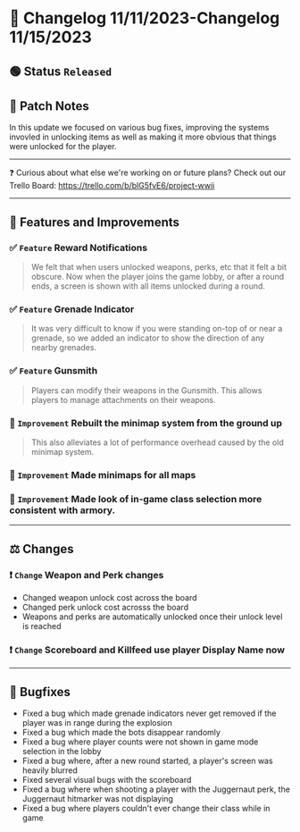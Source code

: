 # :bookmark_tabs:  Changelog 11/11/2023-Changelog 11/15/2023

<!-- ## :red_circle: Status `Unreleased` -->
## :green_circle: Status `Released`

## :speech_balloon: Patch Notes
In this update we focused on various bug fixes, improving the systems invovled in unlocking items as well as making it more obvious that things were unlocked for the player.

________
:question: Curious about what else we're working on or future plans? Check out our Trello Board: https://trello.com/b/blG5fvE6/project-wwii
________

## :loudspeaker: Features and Improvements

### :white_check_mark: `Feature` Reward Notifications
> We felt that when users unlocked weapons, perks, etc that it felt a bit obscure.
> Now when the player joins the game lobby, or after a round ends, a screen is shown with all items unlocked during a round.

### :white_check_mark: `Feature` Grenade Indicator
> It was very difficult to know if you were standing on-top of or near a grenade, so we added an indicator to show the direction of any nearby grenades.

### :white_check_mark: `Feature` Gunsmith
> Players can modify their weapons in the Gunsmith. This allows players to manage attachments on their weapons.

### :arrow_up_small: `Improvement` Rebuilt the minimap system from the ground up
> This also alleviates a lot of performance overhead caused by the old minimap system.

### :arrow_up_small: `Improvement` Made minimaps for all maps
### :arrow_up_small: `Improvement` Made look of in-game class selection more consistent with armory.
________

## :balance_scale: Changes

### :exclamation: `Change` Weapon and Perk changes
- Changed weapon unlock cost across the board
- Changed perk unlock cost acrosss the board
- Weapons and perks are automatically unlocked once their unlock level is reached

### :exclamation: `Change` Scoreboard and Killfeed use player Display Name now
________

## :bug: Bugfixes
- Fixed a bug which made grenade indicators never get removed if the player was in range during the explosion
- Fixed a bug which made the bots disappear randomly
- Fixed a bug where player counts were not shown in game mode selection in the lobby
- Fixed a bug where, after a new round started, a player's screen was heavily blurred
- Fixed several visual bugs with the scoreboard
- Fixed a bug where when shooting a player with the Juggernaut perk, the Juggernaut hitmarker was not displaying
- Fixed a bug where players couldn't ever change their class while in game
